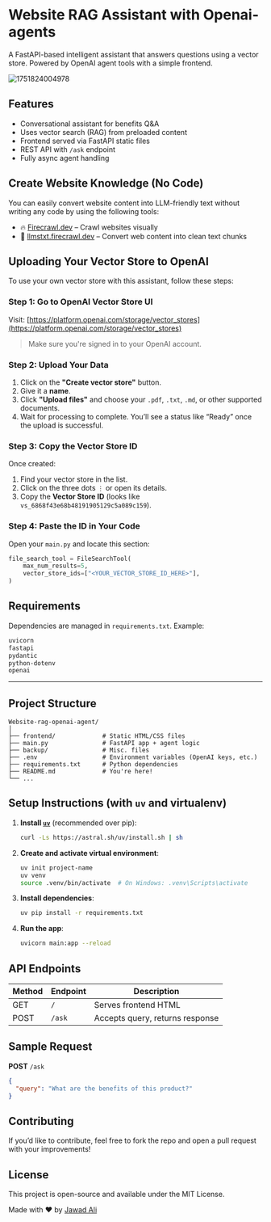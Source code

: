 # Website RAG Assistant with Openai-agents

A FastAPI-based intelligent assistant that answers questions using a vector store. Powered by OpenAI agent tools with a simple frontend.

![1751824004978](image/README/1751824004978.png)

## Features

- Conversational assistant for benefits Q&A
- Uses vector search (RAG) from preloaded content
- Frontend served via FastAPI static files
- REST API with `/ask` endpoint
- Fully async agent handling

## Create Website Knowledge (No Code)

You can easily convert website content into LLM-friendly text without writing any code by using the following tools:

- 🔥 [Firecrawl.dev](https://www.firecrawl.dev) – Crawl websites visually
- 🧠 [llmstxt.firecrawl.dev](https://llmstxt.firecrawl.dev) – Convert web content into clean text chunks

## Uploading Your Vector Store to OpenAI

To use your own vector store with this assistant, follow these steps:

### Step 1: Go to OpenAI Vector Store UI

Visit: [https://platform.openai.com/storage/vector_stores](https://platform.openai.com/storage/vector_stores)

> Make sure you're signed in to your OpenAI account.

### Step 2: Upload Your Data

1. Click on the **"Create vector store"** button.
2. Give it a **name**.
3. Click **"Upload files"** and choose your `.pdf`, `.txt`, `.md`, or other supported documents.
4. Wait for processing to complete. You’ll see a status like “Ready” once the upload is successful.

### Step 3: Copy the Vector Store ID

Once created:

1. Find your vector store in the list.
2. Click on the three dots `⋮` or open its details.
3. Copy the **Vector Store ID** (looks like `vs_6868f43e68b48191905129c5a089c159`).

### Step 4: Paste the ID in Your Code

Open your `main.py` and locate this section:

```python
file_search_tool = FileSearchTool(
    max_num_results=5,
    vector_store_ids=["<YOUR_VECTOR_STORE_ID_HERE>"],
)
```

## Requirements

Dependencies are managed in `requirements.txt`. Example:

```bash
uvicorn
fastapi
pydantic
python-dotenv
openai
```

---

## Project Structure

```
Website-rag-openai-agent/
│
├── frontend/             # Static HTML/CSS files
├── main.py               # FastAPI app + agent logic
├── backup/               # Misc. files
├── .env                  # Environment variables (OpenAI keys, etc.)
├── requirements.txt      # Python dependencies
├── README.md             # You're here!
└── ...
```

## Setup Instructions (with `uv` and virtualenv)

1. **Install [`uv`](https://github.com/astral-sh/uv)** (recommended over pip):

   ```bash
   curl -Ls https://astral.sh/uv/install.sh | sh
   ```
2. **Create and activate virtual environment**:

   ```bash
   uv init project-name
   uv venv
   source .venv/bin/activate  # On Windows: .venv\Scripts\activate
   ```
3. **Install dependencies**:

   ```bash
   uv pip install -r requirements.txt
   ```
4. **Run the app**:

   ```bash
   uvicorn main:app --reload
   ```

## API Endpoints

| Method | Endpoint | Description                     |
| ------ | -------- | ------------------------------- |
| GET    | `/`    | Serves frontend HTML            |
| POST   | `/ask` | Accepts query, returns response |

## Sample Request

**POST** `/ask`

```json
{
  "query": "What are the benefits of this product?"
}
```

## Contributing

If you’d like to contribute, feel free to fork the repo and open a pull request with your improvements!

## License

This project is open-source and available under the MIT License.

Made with ❤️ by [Jawad Ali]([https://www.linkedin.com/in/b/](https://www.linkedin.com/in/jawad-ali-yousafzai-742a76356/))
